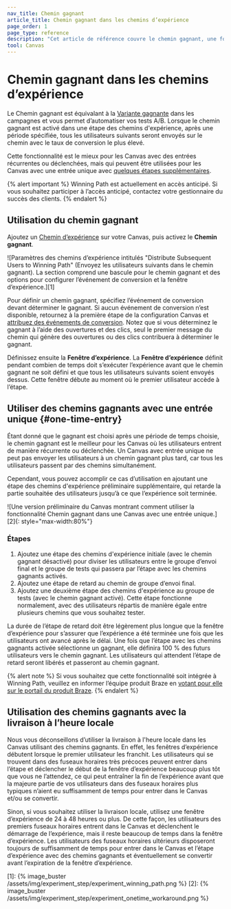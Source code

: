```yaml
---
nav_title: Chemin gagnant 
article_title: Chemin gagnant dans les chemins d’expérience 
page_order: 1
page_type: reference
description: "Cet article de référence couvre le chemin gagnant, une fonctionnalité qui vous permet d’automatiser vos tests A/B lorsqu’ils sont activés pour une étape des chemins d'expérience."
tool: Canvas
---
```


# Chemin gagnant dans les chemins d’expérience

Le Chemin gagnant est équivalant à la [Variante gagnante]({{site.baseurl}}/user_guide/engagement_tools/testing/multivariant_testing/create_multivariate_campaign/#optimizations) dans les campagnes et vous permet d’automatiser vos tests A/B. Lorsque le chemin gagnant est activé dans une étape des chemins d'expérience, après une période spécifiée, tous les utilisateurs suivants seront envoyés sur le chemin avec le taux de conversion le plus élevé.

Cette fonctionnalité est le mieux pour les Canvas avec des entrées récurrentes ou déclenchées, mais qui peuvent être utilisées pour les Canvas avec une entrée unique avec [quelques étapes supplémentaires](#one-time-entry).

{% alert important %}
Winning Path est actuellement en accès anticipé. Si vous souhaitez participer à l’accès anticipé, contactez votre gestionnaire du succès des clients.
{% endalert %}

## Utilisation du chemin gagnant

Ajoutez un [Chemin d’expérience]({{site.baseurl}}/user_guide/engagement_tools/canvas/canvas_components/experiment_step/) sur votre Canvas, puis activez le **Chemin gagnant**. 

![Paramètres des chemins d’expérience intitulés "Distribute Subsequent Users to Winning Path" (Envoyez les utilisateurs suivants dans le chemin gagnant). La section comprend une bascule pour le chemin gagnant et des options pour configurer l’événement de conversion et la fenêtre d’expérience.][1]

Pour définir un chemin gagnant, spécifiez l’événement de conversion devant déterminer le gagnant. Si aucun événement de conversion n’est disponible, retournez à la première étape de la configuration Canvas et [attribuez des événements de conversion]({{site.baseurl}}/user_guide/engagement_tools/canvas/create_a_canvas/create_a_canvas/#choose-conversion-events). Notez que si vous déterminez le gagnant à l’aide des ouvertures et des clics, seul le premier message du chemin qui génère des ouvertures ou des clics contribuera à déterminer le gagnant.  

Définissez ensuite la **Fenêtre d’expérience**. La **Fenêtre d’expérience** définit pendant combien de temps doit s’exécuter l’expérience avant que le chemin gagnant ne soit défini et que tous les utilisateurs suivants soient envoyés dessus. Cette fenêtre débute au moment où le premier utilisateur accède à l’étape.

## Utiliser des chemins gagnants avec une entrée unique {#one-time-entry}

Étant donné que le gagnant est choisi après une période de temps choisie, le chemin gagnant est le meilleur pour les Canvas où les utilisateurs entrent de manière récurrente ou déclenchée. Un Canvas avec entrée unique ne peut pas envoyer les utilisateurs à un chemin gagnant plus tard, car tous les utilisateurs passent par des chemins simultanément. 

Cependant, vous pouvez accomplir ce cas d’utilisation en ajoutant une étape des chemins d'expérience préliminaire supplémentaire, qui retarde la partie souhaitée des utilisateurs jusqu’à ce que l’expérience soit terminée.

![Une version préliminaire du Canvas montrant comment utiliser la fonctionnalité Chemin gagnant dans une Canvas avec une entrée unique.][2]{: style="max-width:80%"}

### Étapes

1. Ajoutez une étape des chemins d'expérience initiale (avec le chemin gagnant désactivé) pour diviser les utilisateurs entre le groupe d’envoi final et le groupe de tests qui passera par l’étape avec les chemins gagnants activés. 
2. Ajoutez une étape de retard au chemin de groupe d’envoi final. 
3. Ajoutez une deuxième étape des chemins d'expérience au groupe de tests (avec le chemin gagnant activé). Cette étape fonctionne normalement, avec des utilisateurs répartis de manière égale entre plusieurs chemins que vous souhaitez tester.

La durée de l’étape de retard doit être légèrement plus longue que la fenêtre d’expérience pour s’assurer que l’expérience a été terminée une fois que les utilisateurs ont avancé après le délai. Une fois que l’étape avec les chemins gagnants activée sélectionne un gagnant, elle définira 100 % des futurs utilisateurs vers le chemin gagnant. Les utilisateurs qui attendent l’étape de retard seront libérés et passeront au chemin gagnant.

{% alert note %}
Si vous souhaitez que cette fonctionnalité soit intégrée à Winning Path, veuillez en informer l’équipe produit Braze en [votant pour elle sur le portail du produit Braze](https://portal.productboard.com/ko5rgqefrdssb5wesynqswxp/c/206-winning-path-for-one-time-sends?utm_medium=social&utm_source=portal_share).
{% endalert %}

## Utilisation des chemins gagnants avec la livraison à l’heure locale 

Nous vous déconseillons d’utiliser la livraison à l'heure locale dans les Canvas utilisant des chemins gagnants. En effet, les fenêtres d’expérience débutent lorsque le premier utilisateur les franchit. Les utilisateurs qui se trouvent dans des fuseaux horaires très précoces peuvent entrer dans l’étape et déclencher le début de la fenêtre d’expérience beaucoup plus tôt que vous ne l’attendez, ce qui peut entraîner la fin de l’expérience avant que la majeure partie de vos utilisateurs dans des fuseaux horaires plus typiques n’aient eu suffisamment de temps pour entrer dans le Canvas et/ou se convertir. 

Sinon, si vous souhaitez utiliser la livraison locale, utilisez une fenêtre d’expérience de 24 à 48 heures ou plus. De cette façon, les utilisateurs des premiers fuseaux horaires entrent dans le Canvas et déclenchent le démarrage de l’expérience, mais il reste beaucoup de temps dans la fenêtre d’expérience. Les utilisateurs des fuseaux horaires ultérieurs disposeront toujours de suffisamment de temps pour entrer dans le Canvas et l’étape d’expérience avec des chemins gagnants et éventuellement se convertir avant l’expiration de la fenêtre d’expérience.

[1]: {% image_buster /assets/img/experiment_step/experiment_winning_path.png %}
[2]: {% image_buster /assets/img/experiment_step/experiment_onetime_workaround.png %}
